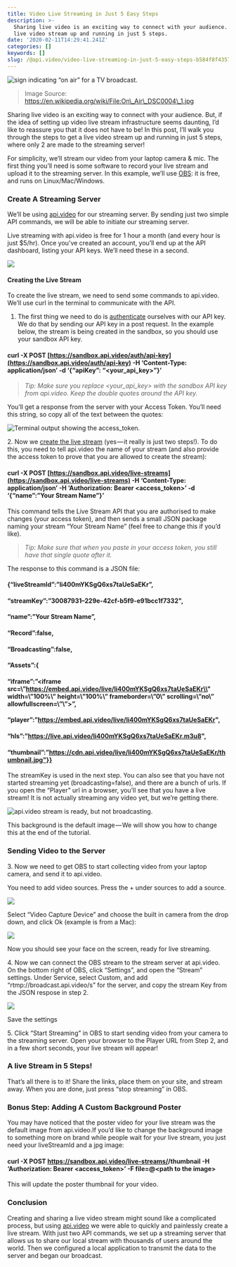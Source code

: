 ```yaml
---
title: Video Live Streaming in Just 5 Easy Steps
description: >-
  Sharing live video is an exciting way to connect with your audience. Get a
  live video stream up and running in just 5 steps.
date: '2020-02-11T14:29:41.241Z'
categories: []
keywords: []
slug: /@api.video/video-live-streaming-in-just-5-easy-steps-b584f8f43576
---
```


![sign indicating “on air” for a TV broadcast.](https://cdn-images-1.medium.com/max/800/1*pExgYeUUUfmva8r9PxcjhQ.jpeg)

> Image Source: https://en.wikipedia.org/wiki/File:On\_Air\_DSC0004\_1.jpg

Sharing live video is an exciting way to connect with your audience. But, if the idea of setting up video live stream infrastructure seems daunting, I’d like to reassure you that it does not have to be! In this post, I’ll walk you through the steps to get a live video stream up and running in just 5 steps, where only 2 are made to the streaming server!

For simplicity, we’ll stream our video from your laptop camera & mic. The first thing you’ll need is some software to record your live stream and upload it to the streaming server. In this example, we’ll use [OBS](https://obsproject.com/): it is free, and runs on Linux/Mac/Windows.

### Create A Streaming Server

We’ll be using [api.video](http://bit.ly/mediumlivestream) for our streaming server. By sending just two simple API commands, we will be able to initiate our streaming server.

Live streaming with api.video is free for 1 hour a month (and every hour is just $5/hr). Once you’ve created an account, you’ll end up at the API dashboard, listing your API keys. We’ll need these in a second.

![](https://cdn-images-1.medium.com/max/800/0*1InCYKThuHRkklHE)

#### Creating the Live Stream

To create the live stream, we need to send some commands to api.video. We’ll use curl in the terminal to communicate with the API.

1.  The first thing we need to do is [authenticate](https://docs.api.video/5.1/authentication/authenticate) ourselves with our API key. We do that by sending our API key in a post request. In the example below, the stream is being created in the sandbox, so you should use your sandbox API key.

#### curl -X POST [https://sandbox.api.video/auth/api-key](https://sandbox.api.video/auth/api-key) -H ‘Content-Type: application/json’ -d ‘{“apiKey”: “<your\_api\_key>”}’

> _Tip: Make sure you replace <your\_api\_key> with the sandbox API key from api.video. Keep the double quotes around the API key._

You’ll get a response from the server with your Access Token. You’ll need this string, so copy all of the text between the quotes:

![Terminal output showing the access_token.](https://cdn-images-1.medium.com/max/800/0*m6fgM6XyVaJtC7QX)

2\. Now we [create the live stream](http://bit.ly/31KyEDr) (yes — it really is just two steps!). To do this, you need to tell api.video the name of your stream (and also provide the access token to prove that you are allowed to create the stream):

#### curl -X POST [https://sandbox.api.video/live-streams](https://sandbox.api.video/live-streams) -H ‘Content-Type: application/json’ -H ‘Authorization: Bearer <access\_token>’ -d ‘{“name”:”Your Stream Name”}’

This command tells the Live Stream API that you are authorised to make changes (your access token), and then sends a small JSON package naming your stream “Your Stream Name” (feel free to change this if you’d like).

> _Tip: Make sure that when you paste in your access token, you still have that single quote after it._

The response to this command is a JSON file:

#### {“liveStreamId”:”li400mYKSgQ6xs7taUeSaEKr”,

#### “streamKey”:”30087931–229e-42cf-b5f9-e91bcc1f7332",

#### “name”:”Your Stream Name”,

#### “Record”:false,

#### “Broadcasting”:false,

#### “Assets”:{

#### “iframe”:”<iframe src=\\”https://embed.api.video/live/li400mYKSgQ6xs7taUeSaEKr\\" width=\\”100%\\” height=\\”100%\\” frameborder=\\”0\\” scrolling=\\”no\\” allowfullscreen=\\”\\”></iframe>”,

#### “player”:”https://embed.api.video/live/li400mYKSgQ6xs7taUeSaEKr",

#### “hls”:”https://live.api.video/li400mYKSgQ6xs7taUeSaEKr.m3u8",

#### “thumbnail”:”https://cdn.api.video/live/li400mYKSgQ6xs7taUeSaEKr/thumbnail.jpg"}}

The streamKey is used in the next step. You can also see that you have not started streaming yet (broadcasting=false), and there are a bunch of urls. If you open the “Player” url in a browser, you’ll see that you have a live stream! It is not actually streaming any video yet, but we’re getting there.

![api.video stream is ready, but not broadcasting.](https://cdn-images-1.medium.com/max/800/0*HVsuD7Yc4DJjELFR)

This background is the default image — We will show you how to change this at the end of the tutorial.

### Sending Video to the Server

3\. Now we need to get OBS to start collecting video from your laptop camera, and send it to api.video.

You need to add video sources. Press the + under sources to add a source.

![](https://cdn-images-1.medium.com/max/800/0*fAgNd_uOehtxexli)

Select “Video Capture Device” and choose the built in camera from the drop down, and click Ok (example is from a Mac):

![](https://cdn-images-1.medium.com/max/800/0*tQ2vtg7UTw8gquaI)

Now you should see your face on the screen, ready for live streaming.

4\. Now we can connect the OBS stream to the stream server at api.video. On the bottom right of OBS, click “Settings”, and open the “Stream” settings. Under Service, select Custom, and add “rtmp://broadcast.api.video/s” for the server, and copy the stream Key from the JSON respose in step 2.

![](https://cdn-images-1.medium.com/max/800/0*XD-xXCSPzAhKblkr)

Save the settings

5\. Click “Start Streaming” in OBS to start sending video from your camera to the streaming server. Open your browser to the Player URL from Step 2, and in a few short seconds, your live stream will appear!

### A live Stream in 5 Steps!

That’s all there is to it! Share the links, place them on your site, and stream away. When you are done, just press “stop streaming” in OBS.

### Bonus Step: Adding A Custom Background Poster

You may have noticed that the poster video for your live stream was the default image from api.video.If you’d like to change the background image to something more on brand while people wait for your live stream, you just need your liveStreamId and a jpg image:

#### curl -X POST https://sandbox.api.video/live-streams/<liveStreamId>/thumbnail -H ‘Authorization: Bearer <access\_token>’ -F file=@<path to the image>

This will update the poster thumbnail for your video.

### Conclusion

Creating and sharing a live video stream might sound like a complicated process, but using [api.video](http://bit.ly/mediumlivestream) we were able to quickly and painlessly create a live stream. With just two API commands, we set up a streaming server that allows us to share our local stream with thousands of users around the world. Then we configured a local application to transmit the data to the server and began our broadcast.